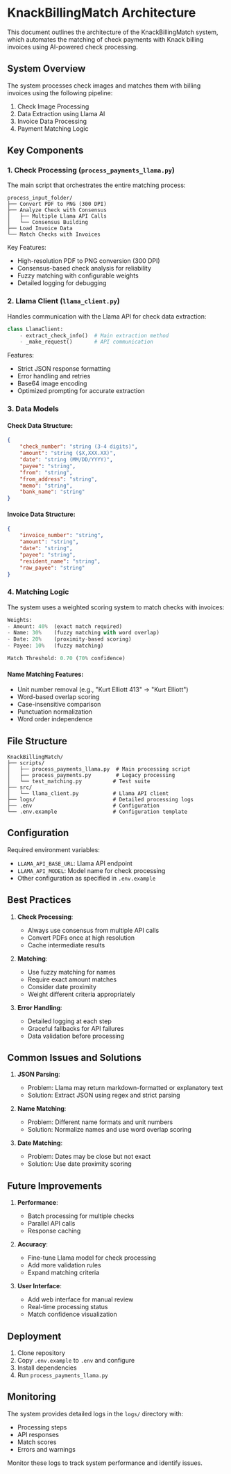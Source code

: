 # KnackBillingMatch Architecture

This document outlines the architecture of the KnackBillingMatch system, which automates the matching of check payments with Knack billing invoices using AI-powered check processing.

## System Overview

The system processes check images and matches them with billing invoices using the following pipeline:

1. Check Image Processing
2. Data Extraction using Llama AI
3. Invoice Data Processing
4. Payment Matching Logic

## Key Components

### 1. Check Processing (`process_payments_llama.py`)

The main script that orchestrates the entire matching process:

```
process_input_folder/
├── Convert PDF to PNG (300 DPI)
├── Analyze Check with Consensus
│   ├── Multiple Llama API Calls
│   └── Consensus Building
├── Load Invoice Data
└── Match Checks with Invoices
```

Key Features:
- High-resolution PDF to PNG conversion (300 DPI)
- Consensus-based check analysis for reliability
- Fuzzy matching with configurable weights
- Detailed logging for debugging

### 2. Llama Client (`llama_client.py`)

Handles communication with the Llama API for check data extraction:

```python
class LlamaClient:
    - extract_check_info()  # Main extraction method
    - _make_request()       # API communication
```

Features:
- Strict JSON response formatting
- Error handling and retries
- Base64 image encoding
- Optimized prompting for accurate extraction

### 3. Data Models

#### Check Data Structure:
```json
{
    "check_number": "string (3-4 digits)",
    "amount": "string ($X,XXX.XX)",
    "date": "string (MM/DD/YYYY)",
    "payee": "string",
    "from": "string",
    "from_address": "string",
    "memo": "string",
    "bank_name": "string"
}
```

#### Invoice Data Structure:
```json
{
    "invoice_number": "string",
    "amount": "string",
    "date": "string",
    "payee": "string",
    "resident_name": "string",
    "raw_payee": "string"
}
```

### 4. Matching Logic

The system uses a weighted scoring system to match checks with invoices:

```python
Weights:
- Amount: 40%  (exact match required)
- Name: 30%    (fuzzy matching with word overlap)
- Date: 20%    (proximity-based scoring)
- Payee: 10%   (fuzzy matching)

Match Threshold: 0.70 (70% confidence)
```

#### Name Matching Features:
- Unit number removal (e.g., "Kurt Elliott 413" → "Kurt Elliott")
- Word-based overlap scoring
- Case-insensitive comparison
- Punctuation normalization
- Word order independence

## File Structure

```
KnackBillingMatch/
├── scripts/
│   ├── process_payments_llama.py  # Main processing script
│   ├── process_payments.py        # Legacy processing
│   └── test_matching.py          # Test suite
├── src/
│   └── llama_client.py           # Llama API client
├── logs/                         # Detailed processing logs
├── .env                          # Configuration
└── .env.example                  # Configuration template
```

## Configuration

Required environment variables:
- `LLAMA_API_BASE_URL`: Llama API endpoint
- `LLAMA_API_MODEL`: Model name for check processing
- Other configuration as specified in `.env.example`

## Best Practices

1. **Check Processing**:
   - Always use consensus from multiple API calls
   - Convert PDFs once at high resolution
   - Cache intermediate results

2. **Matching**:
   - Use fuzzy matching for names
   - Require exact amount matches
   - Consider date proximity
   - Weight different criteria appropriately

3. **Error Handling**:
   - Detailed logging at each step
   - Graceful fallbacks for API failures
   - Data validation before processing

## Common Issues and Solutions

1. **JSON Parsing**:
   - Problem: Llama may return markdown-formatted or explanatory text
   - Solution: Extract JSON using regex and strict parsing

2. **Name Matching**:
   - Problem: Different name formats and unit numbers
   - Solution: Normalize names and use word overlap scoring

3. **Date Matching**:
   - Problem: Dates may be close but not exact
   - Solution: Use date proximity scoring

## Future Improvements

1. **Performance**:
   - Batch processing for multiple checks
   - Parallel API calls
   - Response caching

2. **Accuracy**:
   - Fine-tune Llama model for check processing
   - Add more validation rules
   - Expand matching criteria

3. **User Interface**:
   - Add web interface for manual review
   - Real-time processing status
   - Match confidence visualization

## Deployment

1. Clone repository
2. Copy `.env.example` to `.env` and configure
3. Install dependencies
4. Run `process_payments_llama.py`

## Monitoring

The system provides detailed logs in the `logs/` directory with:
- Processing steps
- API responses
- Match scores
- Errors and warnings

Monitor these logs to track system performance and identify issues.
